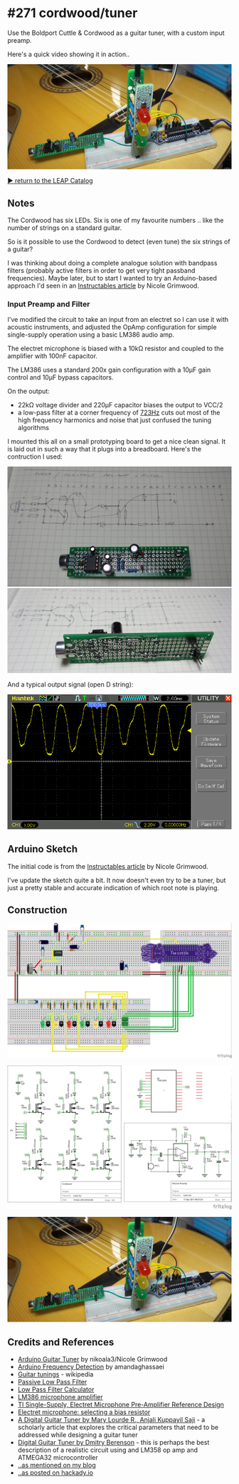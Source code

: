# #271 cordwood/tuner

Use the Boldport Cuttle & Cordwood as a guitar tuner, with a custom input preamp.

Here's a quick video showing it in action..

[![Build](./assets/tuner_build.jpg?raw=true)](https://www.youtube.com/watch?v=mtyyQwaxYTk)

[:arrow_forward: return to the LEAP Catalog](https://leap.tardate.com)

## Notes

The Cordwood has six LEDs. Six is one of my favourite numbers .. like the number of strings on a standard guitar.

So is it possible to use the Cordwood to detect (even tune) the six strings of a guitar?

I was thinking about doing a complete analogue solution with bandpass filters (probably active filters in order to get
very tight passband frequencies). Maybe later, but to start I wanted to try an Arduino-based approach
I'd seen in an [Instructables article](http://www.instructables.com/id/Arduino-Guitar-Tuner/?ALLSTEPS) by Nicole Grimwood.


### Input Preamp and Filter

I've modified the circuit to take an input from an electret so I can use it with acoustic instruments,
and adjusted the OpAmp configuration for simple single-supply operation using a basic LM386 audio amp.

The electret microphone is biased with a 10kΩ resistor and coupled to the amplifier with 100nF capacitor.

The LM386 uses a standard 200x gain configuration with a 10µF gain control and 10µF bypass capacitors.

On the output:

* 22kΩ voltage divider and 220µF capacitor biases the output to VCC/2
* a low-pass filter at a corner frequency of [723Hz](http://www.wolframalpha.com/input/?i=1%2F(2%CF%80+*+2.2k%CE%A9+*+100nF)) cuts out most of the high frequency harmonics and noise that just confused the tuning algorithms

I mounted this all on a small prototyping board to get a nice clean signal. It is laid out in such a way that it plugs into a breadboard.
Here's the contruction I used:

![mic_preamp_front](./assets/mic_preamp_front.jpg?raw=true)
![mic_preamp_rear](./assets/mic_preamp_rear.jpg?raw=true)

And a typical output signal (open D string):

![scope_d](./assets/scope_d.gif?raw=true)


## Arduino Sketch

The initial code is from the [Instructables article](http://www.instructables.com/id/Arduino-Guitar-Tuner/?ALLSTEPS) by Nicole Grimwood.

I've update the sketch quite a bit. It now doesn't even try to be a tuner, but just a pretty stable and accurate indication of
which root note is playing.

## Construction

![Breadboard](./assets/tuner_bb.jpg?raw=true)

![Schematic](./assets/tuner_schematic.jpg?raw=true)

![Build](./assets/tuner_build.jpg?raw=true)

## Credits and References
* [Arduino Guitar Tuner](http://www.instructables.com/id/Arduino-Guitar-Tuner/?ALLSTEPS) by nikoala3/Nicole Grimwood
* [Arduino Frequency Detection](http://www.instructables.com/id/Arduino-Frequency-Detection/?ALLSTEPS) by amandaghassaei
* [Guitar tunings](https://en.wikipedia.org/wiki/Guitar_tunings) - wikipedia
* [Passive Low Pass Filter](http://www.electronics-tutorials.ws/filter/filter_2.html)
* [Low Pass Filter Calculator](http://www.learningaboutelectronics.com/Articles/Low-pass-filter-calculator.php)
* [LM386 microphone amplifier](https://lowvoltage.wordpress.com/2011/05/15/lm386-mic-amp/)
* [TI Single-Supply, Electret Microphone Pre-Amplifier Reference Design](http://www.ti.com/lit/ug/tidu765/tidu765.pdf)
* [Electret microphone: selecting a bias resistor](http://electronics.stackexchange.com/questions/76696/electret-microphone-selecting-a-bias-resistor)
* [A Digital Guitar Tuner by Mary Lourde R., Anjali Kuppayil Saji](https://arxiv.org/pdf/0912.0745.pdf) - a scholarly article that explores the critical parameters that need to be addressed while designing a guitar tuner
* [Digital Guitar Tuner by Dmitry Berenson](https://people.ece.cornell.edu/land/courses/ece4760/FinalProjects/s2004/ddb25/complete2.htm) - this is perhaps the best description of a realistic circuit using and LM358 op amp and ATMEGA32 microcontroller
* [..as mentioned on my blog](https://blog.tardate.com/2017/04/leap271-cordwood-guitar-tuner.html)
* [..as posted on hackady.io](https://hackaday.io/project/160667-cordwood-i-guitar-tuner)
